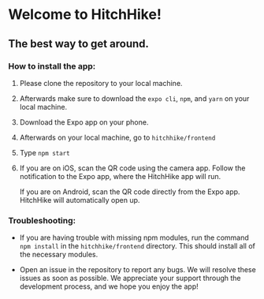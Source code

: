 # Welcome to HitchHike!

## The best way to get around.

### How to install the app:

1. Please clone the repository to your local machine.

2. Afterwards make sure to download the `expo cli`, `npm`, and `yarn` on your local machine.

3. Download the Expo app on your phone.

4. Afterwards on your local machine, go to `hitchhike/frontend`

5. Type `npm start`

6. If you are on iOS, scan the QR code using the camera app. Follow the notification to the Expo app, where the HitchHike app will run.

   If you are on Android, scan the QR code directly from the Expo app. HitchHike will automatically open up.

### Troubleshooting:

* If you are having trouble with missing npm modules, run the command `npm install` in the `hitchhike/frontend` directory. This should install all of the necessary modules.

* Open an issue in the repository to report any bugs. We will resolve these issues as soon as possible. We appreciate your support through the development process, and we hope you enjoy the app!
